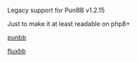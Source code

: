 Legacy support for PunBB v1.2.15

Just to make it at least readable on php8+

[punbb](https://github.com/punbb/punbb)

[fluxbb](https://github.com/fluxbb/fluxbb)
